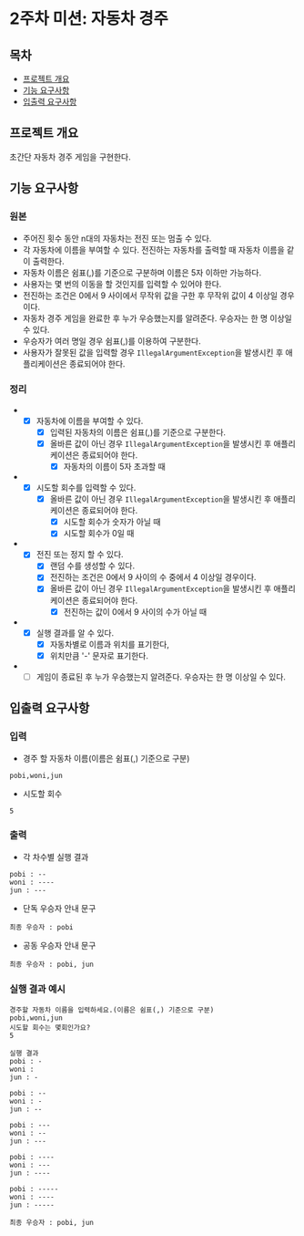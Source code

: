 # 2주차 미션: 자동차 경주

## 목차

- [프로젝트 개요](#프로젝트-개요)
- [기능 요구사항](#기능-요구사항)
- [입출력 요구사항](#입출력-요구사항)

## 프로젝트 개요

초간단 자동차 경주 게임을 구현한다.

## 기능 요구사항

### 원본

- 주어진 횟수 동안 n대의 자동차는 전진 또는 멈출 수 있다.
- 각 자동차에 이름을 부여할 수 있다. 전진하는 자동차를 출력할 때 자동차 이름을 같이 출력한다.
- 자동차 이름은 쉼표(,)를 기준으로 구분하며 이름은 5자 이하만 가능하다.
- 사용자는 몇 번의 이동을 할 것인지를 입력할 수 있어야 한다.
- 전진하는 조건은 0에서 9 사이에서 무작위 값을 구한 후 무작위 값이 4 이상일 경우이다.
- 자동차 경주 게임을 완료한 후 누가 우승했는지를 알려준다. 우승자는 한 명 이상일 수 있다.
- 우승자가 여러 명일 경우 쉼표(,)를 이용하여 구분한다.
- 사용자가 잘못된 값을 입력할 경우 `IllegalArgumentException`을 발생시킨 후 애플리케이션은 종료되어야 한다.

### 정리

- - [x] 자동차에 이름을 부여할 수 있다.
    - [x] 입력된 자동차의 이름은 쉼표(,)를 기준으로 구분한다.
    - [x] 올바른 값이 아닌 경우 `IllegalArgumentException`을 발생시킨 후 애플리케이션은 종료되어야 한다.
        - [x] 자동차의 이름이 5자 초과할 때

- - [x] 시도할 회수를 입력할 수 있다.
    - [x] 올바른 값이 아닌 경우 `IllegalArgumentException`을 발생시킨 후 애플리케이션은 종료되어야 한다.
        - [x] 시도할 회수가 숫자가 아닐 때
        - [x] 시도할 회수가 0일 때

- - [x] 전진 또는 정지 할 수 있다.
    - [x] 랜덤 수를 생성할 수 있다.
    - [x] 전진하는 조건은 0에서 9 사이의 수 중에서 4 이상일 경우이다.
    - [x] 올바른 값이 아닌 경우 `IllegalArgumentException`을 발생시킨 후 애플리케이션은 종료되어야 한다.
        - [x] 전진하는 값이 0에서 9 사이의 수가 아닐 때

- - [x] 실행 결과를 알 수 있다.
    - [x] 자동차별로 이름과 위치를 표기한다,
    - [x] 위치만큼 '-' 문자로 표기한다.

- - [ ] 게임이 종료된 후 누가 우승했는지 알려준다. 우승자는 한 명 이상일 수 있다.

## 입출력 요구사항

### 입력

- 경주 할 자동차 이름(이름은 쉼표(,) 기준으로 구분)

```
pobi,woni,jun
```

- 시도할 회수

```
5
```

### 출력

- 각 차수별 실행 결과

```
pobi : --
woni : ----
jun : ---
```

- 단독 우승자 안내 문구

```
최종 우승자 : pobi
```

- 공동 우승자 안내 문구

```
최종 우승자 : pobi, jun
```

### 실행 결과 예시

```
경주할 자동차 이름을 입력하세요.(이름은 쉼표(,) 기준으로 구분)
pobi,woni,jun
시도할 회수는 몇회인가요?
5

실행 결과
pobi : -
woni : 
jun : -

pobi : --
woni : -
jun : --

pobi : ---
woni : --
jun : ---

pobi : ----
woni : ---
jun : ----

pobi : -----
woni : ----
jun : -----

최종 우승자 : pobi, jun
```

